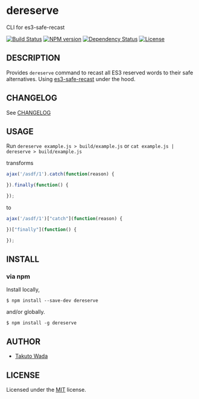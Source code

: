dereserve
================================

CLI for es3-safe-recast

[![Build Status][travis-image]][travis-url]
[![NPM version][npm-image]][npm-url]
[![Dependency Status][depstat-image]][depstat-url]
[![License][license-image]][license-url]


DESCRIPTION
---------------------------------------

Provides `dereserve` command to recast all ES3 reserved words to their safe alternatives. Using [es3-safe-recast](https://github.com/stefanpenner/es3-safe-recast) under the hood.


CHANGELOG
---------------------------------------
See [CHANGELOG](https://github.com/twada/dereserve/blob/master/CHANGELOG.md)


USAGE
---------------------------------------

Run `dereserve example.js > build/example.js` or `cat example.js | dereserve > build/example.js`

transforms

```javascript
ajax('/asdf/1').catch(function(reason) {

}).finally(function() {

});
```

to

```javascript
ajax('/asdf/1')["catch"](function(reason) {

})["finally"](function() {

});
```


INSTALL
---------------------------------------

### via npm

Install locally,

    $ npm install --save-dev dereserve

and/or globally.

    $ npm install -g dereserve


AUTHOR
---------------------------------------
* [Takuto Wada](http://github.com/twada)


LICENSE
---------------------------------------
Licensed under the [MIT](http://twada.mit-license.org/) license.


[npm-url]: https://npmjs.org/package/dereserve
[npm-image]: https://badge.fury.io/js/dereserve.svg

[travis-url]: http://travis-ci.org/twada/dereserve
[travis-image]: https://secure.travis-ci.org/twada/dereserve.svg?branch=master

[depstat-url]: https://gemnasium.com/twada/dereserve
[depstat-image]: https://gemnasium.com/twada/dereserve.svg

[license-url]: http://twada.mit-license.org/
[license-image]: http://img.shields.io/badge/license-MIT-brightgreen.svg
